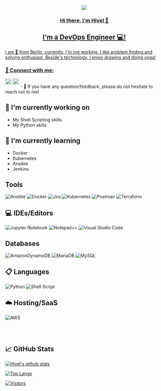 <p align="center">
  <a href=[Copy of Black and Gold Tech Website Developer LinkedIn Banner] target="_blank" rel="noreferrer"><img src="https://user-images.githubusercontent.com/94534363/184966033-a5afcc31-1296-498e-95ac-ff4d87f56d0a.png"
</p>

<h3 align="center">
Hi there, I'm Hivel 👋
</h3>

<h2 align="center">
I'm a DevOps Engineer 💻!
</h2> 

I am 🚀 from Berlin, currently, I'm not working. I like problem finding and solving enthusiast. Beside's technology, I enjoy drawing and doing yoga!

### 🤝 Connect with me:

<a href="hhttps://www.linkedin.com/in/hivel-krasniqi/"><img align="left" src="https://raw.githubusercontent.com/yushi1007/yushi1007/main/images/linkedin.svg" alt="Hivel Krasniqi | LinkedIn" width="21px"/></a>
<a href="https://hivelkrasniqi.medium.com/"><img align="left" src="https://raw.githubusercontent.com/yushi1007/yushi1007/main/images/medium.svg" alt="Hivel Krasniqi | Medium" width="21px"/></a>

</br>
- 💬 If you have any question/feedback, please do not hesitate to reach out to me!

## 🔭 I'm currently working on

- My Shell Scripting skills
- My Python skills

## 🌱 I'm currently learning

- Docker
- Kubernetes
- Ansible
- Jenkins

## Tools
![Ansible](https://img.shields.io/badge/ansible-%231A1918.svg?style=for-the-badge&logo=ansible&logoColor=white)
![Docker](https://img.shields.io/badge/docker-%230db7ed.svg?style=for-the-badge&logo=docker&logoColor=white)
![Jira](https://img.shields.io/badge/jira-%230A0FFF.svg?style=for-the-badge&logo=jira&logoColor=white)
![Kubernetes](https://img.shields.io/badge/kubernetes-%23326ce5.svg?style=for-the-badge&logo=kubernetes&logoColor=white)
![Postman](https://img.shields.io/badge/Postman-FF6C37?style=for-the-badge&logo=postman&logoColor=white)
![Terraform](https://img.shields.io/badge/terraform-%235835CC.svg?style=for-the-badge&logo=terraform&logoColor=white)

## 💻 IDEs/Editors
![Jupyter Notebook](https://img.shields.io/badge/jupyter-%23FA0F00.svg?style=for-the-badge&logo=jupyter&logoColor=white)
![Notepad++](https://img.shields.io/badge/Notepad++-90E59A.svg?style=for-the-badge&logo=notepad%2b%2b&logoColor=black)
![Visual Studio Code](https://img.shields.io/badge/Visual%20Studio%20Code-0078d7.svg?style=for-the-badge&logo=visual-studio-code&logoColor=white)

## Databases
![AmazonDynamoDB](https://img.shields.io/badge/Amazon%20DynamoDB-4053D6?style=for-the-badge&logo=Amazon%20DynamoDB&logoColor=white)
![MariaDB](https://img.shields.io/badge/MariaDB-003545?style=for-the-badge&logo=mariadb&logoColor=white)
![MySQL](https://img.shields.io/badge/mysql-%2300f.svg?style=for-the-badge&logo=mysql&logoColor=white)

## 📋 Languages

![Python](https://img.shields.io/badge/python-3670A0?style=for-the-badge&logo=python&logoColor=ffdd54)
![Shell Script](https://img.shields.io/badge/shell_script-%23121011.svg?style=for-the-badge&logo=gnu-bash&logoColor=white)

## ☁️ Hosting/SaaS
![AWS](https://img.shields.io/badge/AWS-%23FF9900.svg?style=for-the-badge&logo=amazon-aws&logoColor=white)


</br>
</br>


## 📈 GitHub Stats 

[![Hivel's github stats](https://github-readme-stats.vercel.app/api?username=hvlkrs)](https://github.com/hvlkrs)

[![Top Langs](https://github-readme-stats.vercel.app/api/top-langs/?username=hvlkrs&layout=compact)](https://github.com/hvlkrs)

[![Visitors](https://visitor-badge.glitch.me/badge?page_id=hvlkrs.hvlkrs)](https://www.hvlkrs.dev/)
